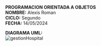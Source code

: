 **PROGRAMACION ORIENTADA A OBJETOS**  
**NOMBRE:** Alexis Roman  
**CICLO:** Segundo  
**FECHA:** 14/05/2024  

**DIAGRAMA UML:**  
![gestionHospital](https://github.com/vinirmn007/Gestion-Hospital/assets/166523266/1ad7d764-c26b-4827-9585-13a58dd0d667)

